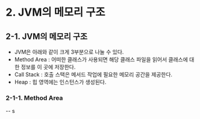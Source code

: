 # 2. JVM의 메모리 구조

## 2-1. JVM의 메모리 구조
- JVM은 아래와 같이 크게 3부분으로 나눌 수 있다.
- Method Area : 어떠한 클래스가 사용되면 해당 클래스 파일을 읽어서 클래스에 대한 정보를 이 곳에 저장한다.
- Call Stack : 호출 스택은 메서드 작업에 필요한 메모리 공간을 제공한다. 
- Heap : 힙 영역에는 인스턴스가 생성된다.

### 2-1-1. Method Area
-- s

